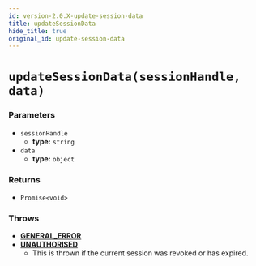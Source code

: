 ```yaml
---
id: version-2.0.X-update-session-data
title: updateSessionData
hide_title: true
original_id: update-session-data
---
```


# `updateSessionData(sessionHandle, data)`

### Parameters
- `sessionHandle`
    - **type:** `string`
- `data`
    - **type:** `object`

### Returns
- `Promise<void>`

### Throws
- **[GENERAL_ERROR](./error-handling/general-error)**
- **[UNAUTHORISED](./error-handling/unauthorised)**
    - This is thrown if the current session was revoked or has expired.